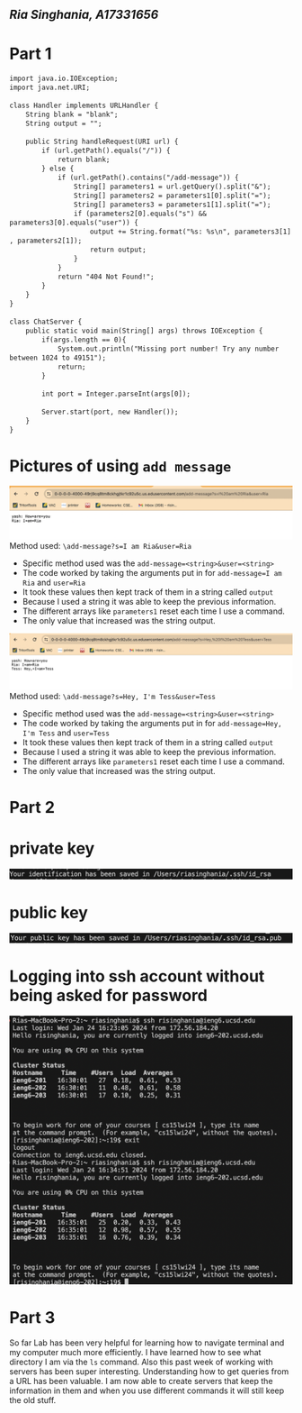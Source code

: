 ## *Ria Singhania, A17331656*
# Part 1
```
import java.io.IOException;
import java.net.URI;

class Handler implements URLHandler {
    String blank = "blank";
    String output = "";

    public String handleRequest(URI url) {
        if (url.getPath().equals("/")) {
            return blank;
        } else {
            if (url.getPath().contains("/add-message")) {
                String[] parameters1 = url.getQuery().split("&");
                String[] parameters2 = parameters1[0].split("=");
                String[] parameters3 = parameters1[1].split("=");
                if (parameters2[0].equals("s") && parameters3[0].equals("user")) {
                    output += String.format("%s: %s\n", parameters3[1] , parameters2[1]);
                    return output;
                }
            }
            return "404 Not Found!";
        }
    }
}

class ChatServer {
    public static void main(String[] args) throws IOException {
        if(args.length == 0){
            System.out.println("Missing port number! Try any number between 1024 to 49151");
            return;
        }

        int port = Integer.parseInt(args[0]);

        Server.start(port, new Handler());
    }
}
```
# Pictures of using `add message`

![Image](https://github.com/riasinghania/cse15l-lab-reports/blob/main/Screen%20Shot%202024-01-24%20at%203.26.44%20PM.png?raw=true) 
Method used: `\add-message?s=I am Ria&user=Ria`
* Specific method used was the `add-message=<string>&user=<string>`
* The code worked by taking the arguments put in for `add-message=I am Ria` and `user=Ria` 
* It took these values then kept track of them in a string called `output`
* Because I used a string it was able to keep the previous information. 
* The different arrays like `parameters1` reset each time I use a command.
* The only value that increased was the string output.


![Image](https://github.com/riasinghania/cse15l-lab-reports/blob/main/Screen%20Shot%202024-01-24%20at%203.26.58%20PM.png?raw=true)
Method used: `\add-message?s=Hey, I'm Tess&user=Tess`
* Specific method used was the `add-message=<string>&user=<string>`
* The code worked by taking the arguments put in for `add-message=Hey, I'm Tess` and `user=Tess` 
* It took these values then kept track of them in a string called `output`
* Because I used a string it was able to keep the previous information. 
* The different arrays like `parameters1` reset each time I use a command.
* The only value that increased was the string output.

# Part 2
# private key
![Image](https://github.com/riasinghania/cse15l-lab-reports/blob/main/Screen%20Shot%202024-01-30%20at%2010.20.40%20PM.png?raw=true)
# public key 
![Image](https://github.com/riasinghania/cse15l-lab-reports/blob/main/Screen%20Shot%202024-01-30%20at%2010.15.18%20PM.png?raw=true)
# Logging into ssh account without being asked for password
![Image](https://github.com/riasinghania/cse15l-lab-reports/blob/main/Screen%20Shot%202024-01-24%20at%204.36.07%20PM.png?raw=true)

# Part 3
So far Lab has been very helpful for learning how to navigate terminal and my computer much more efficiently. I have learned how to see what directory I am via the `ls` command. Also this past week of working with servers has been super interesting. Understanding how to get queries from a URL has been valuable. I am now able to create servers that keep the information in them and when you use different commands it will still keep the old stuff. 







